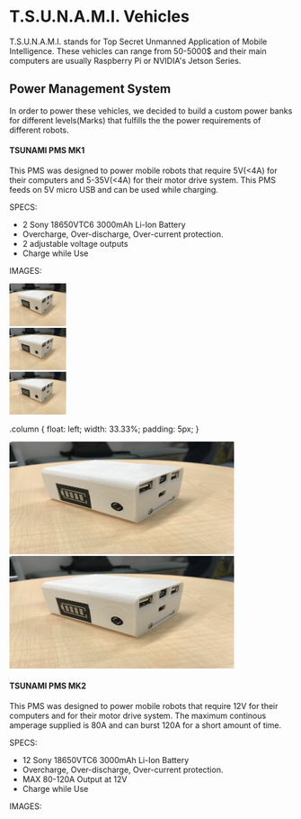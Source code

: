 # T.S.U.N.A.M.I. Vehicles

T.S.U.N.A.M.I. stands for Top Secret Unmanned Application of Mobile Intelligence. These vehicles can range from 50-5000$ and their main computers are usually Raspberry Pi or NVIDIA's Jetson Series. 

## Power Management System
In order to power these vehicles, we decided to build a custom power banks for different levels(Marks) that fulfills the the power requirements of different robots. 

#### TSUNAMI PMS MK1
This PMS was designed to power mobile robots that require 5V(<4A) for their computers and 5-35V(<4A) for their motor drive system. This PMS feeds on 5V micro USB and can be used while charging.

SPECS:
* 2 Sony 18650VTC6 3000mAh Li-Ion Battery  
* Overcharge, Over-discharge, Over-current protection.  
* 2 adjustable voltage outputs  
* Charge while Use

IMAGES:

<div class="row">
  <div class="column">
    <img src="https://github.com/GodOfKebab/T.S.U.N.A.M.I./blob/master/Media/IMG_0675.jpg" alt="Snow" style="width:20%">
  </div>
  <div class="column">
    <img src="https://github.com/GodOfKebab/T.S.U.N.A.M.I./blob/master/Media/IMG_0675.jpg" alt="Forest" style="width:20%">
  </div>
  <div class="column">
    <img src="https://github.com/GodOfKebab/T.S.U.N.A.M.I./blob/master/Media/IMG_0675.jpg" alt="Mountains" style="width:20%">
  </div>
</div>

.column {
  float: left;
  width: 33.33%;
  padding: 5px;
}


<img src="https://github.com/GodOfKebab/T.S.U.N.A.M.I./blob/master/Media/IMG_0675.jpg" width="400" height="200" />
<img src="https://github.com/GodOfKebab/T.S.U.N.A.M.I./blob/master/Media/IMG_0675.jpg" width="400" height="200" />


    
#### TSUNAMI PMS MK2
This PMS was designed to power mobile robots that require 12V for their computers and for their motor drive system. The maximum continous amperage supplied is 80A and can burst 120A for a short amount of time. 

SPECS:
* 12 Sony 18650VTC6 3000mAh Li-Ion Battery  
* Overcharge, Over-discharge, Over-current protection.  
* MAX 80-120A Output at 12V  
* Charge while Use

IMAGES:



